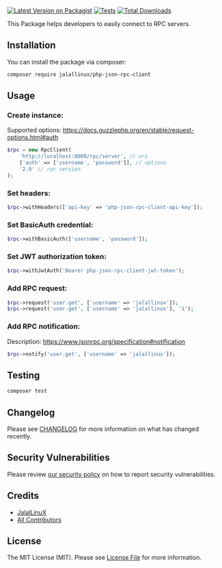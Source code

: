 [![Latest Version on Packagist](https://img.shields.io/packagist/v/jalallinux/php-json-rpc-client.svg?style=flat-square)](https://packagist.org/packages/jalallinux/php-json-rpc-client)
[![Tests](https://github.com/jalallinux/php-json-rpc-client/actions/workflows/run-tests.yml/badge.svg?branch=main)](https://github.com/jalallinux/php-json-rpc-client/actions/workflows/run-tests.yml)
[![Total Downloads](https://img.shields.io/packagist/dt/jalallinux/php-json-rpc-client.svg?style=flat-square)](https://packagist.org/packages/jalallinux/php-json-rpc-client)

This Package helps developers to easily connect to RPC servers.

## Installation

You can install the package via composer:

```bash
composer require jalallinux/php-json-rpc-client
```

## Usage

### Create instance:
Supported options: https://docs.guzzlephp.org/en/stable/request-options.html#auth
```php
$rpc = new RpcClient(
    'http://localhost:8000/rpc/server', // uri
    ['auth' => ['username', 'password']], // options
    '2.0' // rpc version
);
```

### Set headers:
```php
$rpc->withHeaders(['api-key' => 'php-json-rpc-client-api-key']);
```

### Set BasicAuth credential:
```php
$rpc->withBasicAuth(['username', 'password']);
```

### Set JWT authorization token:
```php
$rpc->withJwtAuth('Bearer php-json-rpc-client-jwt-token');
```

### Add RPC request:
```php
$rpc->request('user.get', ['username' => 'jalallinux']);
$rpc->request('user.get', ['username' => 'jalallinux'], '1');
```

### Add RPC notification:
Description: https://www.jsonrpc.org/specification#notification
```php
$rpc->notify('user.get', ['username' => 'jalallinux']);
```

## Testing

```bash
composer test
```

## Changelog

Please see [CHANGELOG](CHANGELOG.md) for more information on what has changed recently.

## Security Vulnerabilities

Please review [our security policy](../../security/policy) on how to report security vulnerabilities.

## Credits

- [JalalLinuX](https://github.com/jalallinux)
- [All Contributors](../../contributors)

## License

The MIT License (MIT). Please see [License File](LICENSE.md) for more information.
